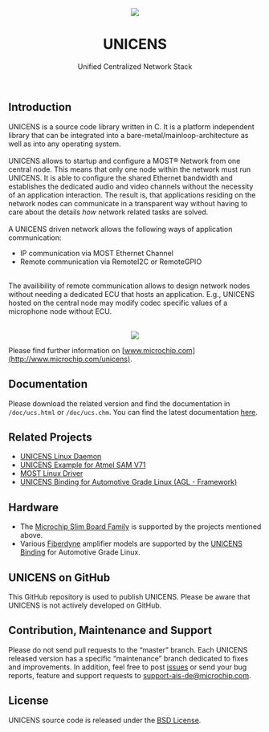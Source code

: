 <p align="center">
<img src="https://c1.staticflickr.com/5/4197/33948221753_6a3b102240_n.jpg">
<h1 align="center">UNICENS</h1>
<p align="center">
Unified Centralized Network Stack
</p>
</p>

<br>

## Introduction
UNICENS is a source code library written in C. It is a platform independent 
library that can be integrated into a bare-metal/mainloop-architecture as well as 
into any operating system.
<br><br>
UNICENS allows to startup and configure a MOST&reg; Network from one central node.
This means that only one node within the network must run UNICENS. It is able
to configure the shared Ethernet bandwidth and establishes the dedicated audio and 
video channels without the necessity of an application interaction.
The result is, that applications residing on the network nodes can communicate
in a transparent way without having to care about the details *how* network related 
tasks are solved.
<br><br>
A UNICENS driven network allows the following ways of application communication:
* IP communication via MOST Ethernet Channel
* Remote communication via RemoteI2C or RemoteGPIO

<br>
The availibility of remote communication allows to design network nodes 
without needing a dedicated ECU that hosts an application. E.g., UNICENS hosted 
on the central node may modify codec specific values of a microphone node without ECU.
<br><br>
<p align="center">
<img src="https://c1.staticflickr.com/5/4247/34717065806_08347db3b4_b.jpg">
</p>

Please find further information on [www.microchip.com](http://www.microchip.com/unicens).

## Documentation
Please download the related version and find the documentation in `/doc/ucs.html` or `/doc/ucs.chm`.
You can find the latest documentation [here](https://rawgit.com/MicrochipTech/unicens/master/doc/html/index.html).

## Related Projects
* [UNICENS Linux Daemon](https://github.com/MicrochipTech/unicens-linux-daemon)
* [UNICENS Example for Atmel SAM V71](https://github.com/MicrochipTech/unicens-bare-metal-sam-v71)
* [MOST Linux Driver](https://github.com/microchip-ais/linux)
* [UNICENS Binding for Automotive Grade Linux (AGL - Framework)](https://git.automotivelinux.org/apps/agl-service-unicens/)

## Hardware
* The [Microchip Slim Board Family](https://www.k2l.de/products/34/MOST150%20Slim%20Board%20Family/) is supported by the projects mentioned above.
* Various [Fiberdyne](http://fiberdyne.com.au/) amplifier models are supported by the [UNICENS Binding](https://git.automotivelinux.org/apps/agl-service-unicens/) for Automotive Grade Linux.

## UNICENS on GitHub
This GitHub repository is used to publish UNICENS. Please be aware that UNICENS 
is not actively developed on GitHub.  

## Contribution, Maintenance and Support
Please do not send pull requests to the “master” branch. Each UNICENS released version has a specific “maintenance” branch dedicated to fixes and improvements. In addition, feel free to post [issues](https://github.com/MicrochipTech/unicens/issues) or send your bug reports, feature and support requests to [support-ais-de@microchip.com](mailto:support-ais-de@microchip.com).

## License
UNICENS source code is released under the [BSD License](https://github.com/MicrochipTech/unicens/blob/master/LICENSE).
